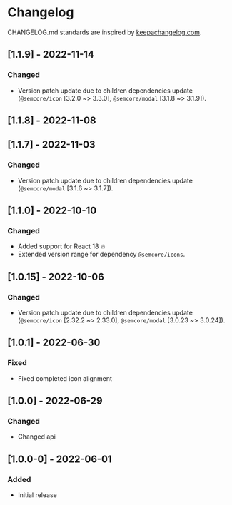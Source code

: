 # Changelog

CHANGELOG.md standards are inspired by [keepachangelog.com](https://keepachangelog.com/en/1.0.0/).

## [1.1.9] - 2022-11-14

### Changed

- Version patch update due to children dependencies update (`@semcore/icon` [3.2.0 ~> 3.3.0], `@semcore/modal` [3.1.8 ~> 3.1.9]).

## [1.1.8] - 2022-11-08

## [1.1.7] - 2022-11-03

### Changed

- Version patch update due to children dependencies update (`@semcore/modal` [3.1.6 ~> 3.1.7]).

## [1.1.0] - 2022-10-10

### Changed

- Added support for React 18 🔥
- Extended version range for dependency `@semcore/icons`.

## [1.0.15] - 2022-10-06

### Changed

- Version patch update due to children dependencies update (`@semcore/icon` [2.32.2 ~> 2.33.0], `@semcore/modal` [3.0.23 ~> 3.0.24]).

## [1.0.1] - 2022-06-30

### Fixed

- Fixed completed icon alignment

## [1.0.0] - 2022-06-29

### Changed

- Changed api

## [1.0.0-0] - 2022-06-01

### Added

- Initial release
